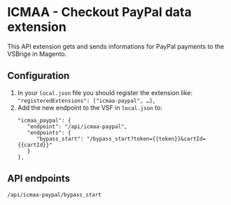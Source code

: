 # ICMAA - Checkout PayPal data extension

This API extension gets and sends informations for PayPal payments to the VSBrige in Magento.

## Configuration

1. In your `local.json` file you should register the extension like:
   `"registeredExtensions": ["icmaa-paypal", …],`
2. Add the new endpoint to the VSF in `local.json` to:
   ```
   "icmaa_paypal": {
      "endpoint": "/api/icmaa-paypal",
      "endpoints": {
         "bypass_start": "/bypass_start?token={{token}}&cartId={{cartId}}"
      }
   },
   ```

## API endpoints
```
/api/icmaa-paypal/bypass_start
```
